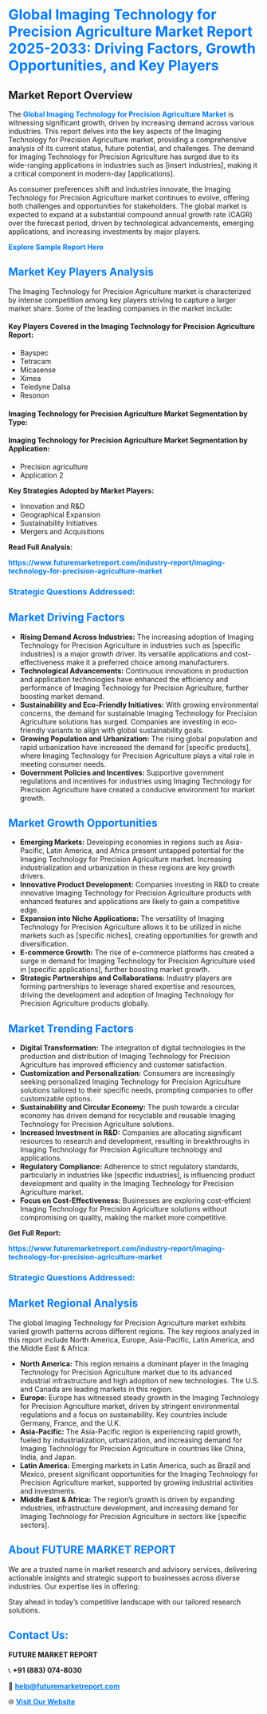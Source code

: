 <h1 style="color: #007BFF;">Global Imaging Technology for Precision Agriculture Market Report 2025-2033: Driving Factors, Growth Opportunities, and Key Players</h1>

<section id="overview">
<h2>Market Report Overview</h2>
<p>The <a href="https://www.futuremarketreport.com/industry-report/imaging-technology-for-precision-agriculture-market" style="color: #007BFF; text-decoration: none;"><strong>Global Imaging Technology for Precision Agriculture Market</strong></a> is witnessing significant growth, driven by increasing demand across various industries. This report delves into the key aspects of the Imaging Technology for Precision Agriculture market, providing a comprehensive analysis of its current status, future potential, and challenges. The demand for Imaging Technology for Precision Agriculture has surged due to its wide-ranging applications in industries such as [insert industries], making it a critical component in modern-day [applications].</p>
<p>As consumer preferences shift and industries innovate, the Imaging Technology for Precision Agriculture market continues to evolve, offering both challenges and opportunities for stakeholders. The global market is expected to expand at a substantial compound annual growth rate (CAGR) over the forecast period, driven by technological advancements, emerging applications, and increasing investments by major players.</p>
</section>

<section id="overview">
<p><a href="https://www.futuremarketreport.com/request-sample/reportId=84600" style="color: #007BFF; text-decoration: none;"><strong>Explore Sample Report Here</strong></a></p>
</section>

<section id="key-players">
<h2 style="color: #007BFF;">Market Key Players Analysis</h2>
<p>The Imaging Technology for Precision Agriculture market is characterized by intense competition among key players striving to capture a larger market share. Some of the leading companies in the market include:</p>
<h4>Key Players Covered in the Imaging Technology for Precision Agriculture Report:</h4>
<ul><li>Bayspec</li><li>Tetracam</li><li>Micasense</li><li>Ximea</li><li>Teledyne Dalsa</li><li>Resonon</li></ul>
<h4>Imaging Technology for Precision Agriculture Market Segmentation by Type:</h4>
<ul></ul>

<h4>Imaging Technology for Precision Agriculture Market Segmentation by Application:</h4>
<ul><li>Precision agriculture</li><li>Application 2</li></ul>
<p><strong>Key Strategies Adopted by Market Players:</strong></p>
<ul>
<li>Innovation and R&D</li>
<li>Geographical Expansion</li>
<li>Sustainability Initiatives</li>
<li>Mergers and Acquisitions</li>
</ul>
</section>

<section>
<p><strong>Read Full Analysis: </strong></p><a href="https://www.futuremarketreport.com/industry-report/imaging-technology-for-precision-agriculture-market" style="color: #007BFF; text-decoration: none;"><strong>https://www.futuremarketreport.com/industry-report/imaging-technology-for-precision-agriculture-market</strong></a>
<h3 style="color: #007BFF;">Strategic Questions Addressed:</h3>
</section>

<section id="driving-factors">
<h2 style="color: #007BFF;">Market Driving Factors</h2>
<ul>
<li><strong>Rising Demand Across Industries:</strong> The increasing adoption of Imaging Technology for Precision Agriculture in industries such as [specific industries] is a major growth driver. Its versatile applications and cost-effectiveness make it a preferred choice among manufacturers.</li>
<li><strong>Technological Advancements:</strong> Continuous innovations in production and application technologies have enhanced the efficiency and performance of Imaging Technology for Precision Agriculture, further boosting market demand.</li>
<li><strong>Sustainability and Eco-Friendly Initiatives:</strong> With growing environmental concerns, the demand for sustainable Imaging Technology for Precision Agriculture solutions has surged. Companies are investing in eco-friendly variants to align with global sustainability goals.</li>
<li><strong>Growing Population and Urbanization:</strong> The rising global population and rapid urbanization have increased the demand for [specific products], where Imaging Technology for Precision Agriculture plays a vital role in meeting consumer needs.</li>
<li><strong>Government Policies and Incentives:</strong> Supportive government regulations and incentives for industries using Imaging Technology for Precision Agriculture have created a conducive environment for market growth.</li>
</ul>
</section>

<section id="growth-opportunities">
<h2 style="color: #007BFF;">Market Growth Opportunities</h2>
<ul>
<li><strong>Emerging Markets:</strong> Developing economies in regions such as Asia-Pacific, Latin America, and Africa present untapped potential for the Imaging Technology for Precision Agriculture market. Increasing industrialization and urbanization in these regions are key growth drivers.</li>
<li><strong>Innovative Product Development:</strong> Companies investing in R&D to create innovative Imaging Technology for Precision Agriculture products with enhanced features and applications are likely to gain a competitive edge.</li>
<li><strong>Expansion into Niche Applications:</strong> The versatility of Imaging Technology for Precision Agriculture allows it to be utilized in niche markets such as [specific niches], creating opportunities for growth and diversification.</li>
<li><strong>E-commerce Growth:</strong> The rise of e-commerce platforms has created a surge in demand for Imaging Technology for Precision Agriculture used in [specific applications], further boosting market growth.</li>
<li><strong>Strategic Partnerships and Collaborations:</strong> Industry players are forming partnerships to leverage shared expertise and resources, driving the development and adoption of Imaging Technology for Precision Agriculture products globally.</li>
</ul>
</section>

<section id="trending-factors">
<h2 style="color: #007BFF;">Market Trending Factors</h2>
<ul>
<li><strong>Digital Transformation:</strong> The integration of digital technologies in the production and distribution of Imaging Technology for Precision Agriculture has improved efficiency and customer satisfaction.</li>
<li><strong>Customization and Personalization:</strong> Consumers are increasingly seeking personalized Imaging Technology for Precision Agriculture solutions tailored to their specific needs, prompting companies to offer customizable options.</li>
<li><strong>Sustainability and Circular Economy:</strong> The push towards a circular economy has driven demand for recyclable and reusable Imaging Technology for Precision Agriculture solutions.</li>
<li><strong>Increased Investment in R&D:</strong> Companies are allocating significant resources to research and development, resulting in breakthroughs in Imaging Technology for Precision Agriculture technology and applications.</li>
<li><strong>Regulatory Compliance:</strong> Adherence to strict regulatory standards, particularly in industries like [specific industries], is influencing product development and quality in the Imaging Technology for Precision Agriculture market.</li>
<li><strong>Focus on Cost-Effectiveness:</strong> Businesses are exploring cost-efficient Imaging Technology for Precision Agriculture solutions without compromising on quality, making the market more competitive.</li>
</ul>
</section>

<section>
<p><strong>Get Full Report: </strong></p><a href="https://www.futuremarketreport.com/industry-report/imaging-technology-for-precision-agriculture-market" style="color: #007BFF; text-decoration: none;"><strong>https://www.futuremarketreport.com/industry-report/imaging-technology-for-precision-agriculture-market</strong></a>
<h3 style="color: #007BFF;">Strategic Questions Addressed:</h3>
</section>


<section id="regional-analysis">
<h2 style="color: #007BFF;">Market Regional Analysis</h2>
<p>The global Imaging Technology for Precision Agriculture market exhibits varied growth patterns across different regions. The key regions analyzed in this report include North America, Europe, Asia-Pacific, Latin America, and the Middle East & Africa:</p>
<ul>
<li><strong>North America:</strong> This region remains a dominant player in the Imaging Technology for Precision Agriculture market due to its advanced industrial infrastructure and high adoption of new technologies. The U.S. and Canada are leading markets in this region.</li>
<li><strong>Europe:</strong> Europe has witnessed steady growth in the Imaging Technology for Precision Agriculture market, driven by stringent environmental regulations and a focus on sustainability. Key countries include Germany, France, and the U.K.</li>
<li><strong>Asia-Pacific:</strong> The Asia-Pacific region is experiencing rapid growth, fueled by industrialization, urbanization, and increasing demand for Imaging Technology for Precision Agriculture in countries like China, India, and Japan.</li>
<li><strong>Latin America:</strong> Emerging markets in Latin America, such as Brazil and Mexico, present significant opportunities for the Imaging Technology for Precision Agriculture market, supported by growing industrial activities and investments.</li>
<li><strong>Middle East & Africa:</strong> The region’s growth is driven by expanding industries, infrastructure development, and increasing demand for Imaging Technology for Precision Agriculture in sectors like [specific sectors].</li>
</ul>
</section>

<footer>
<h2 style="color: #007BFF;">About FUTURE MARKET REPORT</h2>
<p>We are a trusted name in market research and advisory services, delivering actionable insights and strategic support to businesses across diverse industries. Our expertise lies in offering:</p>

<p>Stay ahead in today’s competitive landscape with our tailored research solutions.</p>

<h2 style="color: #007BFF;">Contact Us:</h2>
<p><strong>FUTURE MARKET REPORT</strong></p>
<p>📞 <strong>+91 (883) 074-8030</strong></p>
<p>📧 <strong><a href="mailto:help@futuremarketreport.com" style="color: #007BFF;">help@futuremarketreport.com</a></strong></p>
<p>🌐 <strong><a href="https://www.futuremarketreport.com/" style="color: #007BFF;">Visit Our Website</a></strong></p>
</footer>